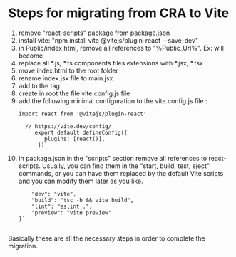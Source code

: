 # Steps for migrating from CRA to Vite

 1. remove "react-scripts" package from package.json
 2. install vite: "npm install vite @vitejs/plugin-react --save-dev"
 3. in Public/index.html, remove all references to "%Public_Url%".
    Ex: <link rel="icon" href="%Public_Url%/favicon.ico"></link>  will become  <link rel="icon" href="/favicon.ico"></link>
 4. replace all *.js, *.ts components files extensions with *.jsx, *.tsx
 5. move index.html to the root folder
 6. rename index.jsx file to main.jsx
 7. add <script type="module" src="/src/main.jsx"></script> to the <body> tag
 8. create in root the file vite.config.js file
 9. add the following minimal configuration to the vite.config.js file :
     ```import { defineConfig } from 'vite'
     import react from '@vitejs/plugin-react'

       // https://vite.dev/config/
          export default defineConfig({
             plugins: [react()],
           })`
10. in package.json in the "scripts" section remove all references to react-scripts.
    Usually, you can find them in the "start, build, test, eject" commands,
    or you can have them replaced by the default Vite scripts
    and you can modify them later as you like.
    ```"scripts": {
        "dev": "vite",
        "build": "tsc -b && vite build",
        "lint": "eslint .",
        "preview": "vite preview"
    }`
 
 Basically these are all the necessary steps in order to complete the migration.
    
